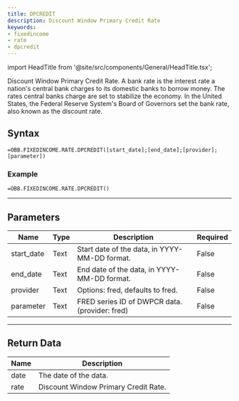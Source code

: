 ```yaml
---
title: DPCREDIT
description: Discount Window Primary Credit Rate
keywords: 
- fixedincome
- rate
- dpcredit
---
```


<!-- markdownlint-disable MD033 -->
import HeadTitle from '@site/src/components/General/HeadTitle.tsx';

<HeadTitle title="FIXEDINCOME.RATE.DPCREDIT | OpenBB Add-in for Excel Docs" />

Discount Window Primary Credit Rate.  A bank rate is the interest rate a nation's central bank charges to its domestic banks to borrow money. The rates central banks charge are set to stabilize the economy. In the United States, the Federal Reserve System's Board of Governors set the bank rate, also known as the discount rate.

## Syntax

```excel wordwrap
=OBB.FIXEDINCOME.RATE.DPCREDIT([start_date];[end_date];[provider];[parameter])
```

### Example

```excel wordwrap
=OBB.FIXEDINCOME.RATE.DPCREDIT()
```

---

## Parameters

| Name | Type | Description | Required |
| ---- | ---- | ----------- | -------- |
| start_date | Text | Start date of the data, in YYYY-MM-DD format. | False |
| end_date | Text | End date of the data, in YYYY-MM-DD format. | False |
| provider | Text | Options: fred, defaults to fred. | False |
| parameter | Text | FRED series ID of DWPCR data. (provider: fred) | False |

---

## Return Data

| Name | Description |
| ---- | ----------- |
| date | The date of the data.  |
| rate | Discount Window Primary Credit Rate.  |
